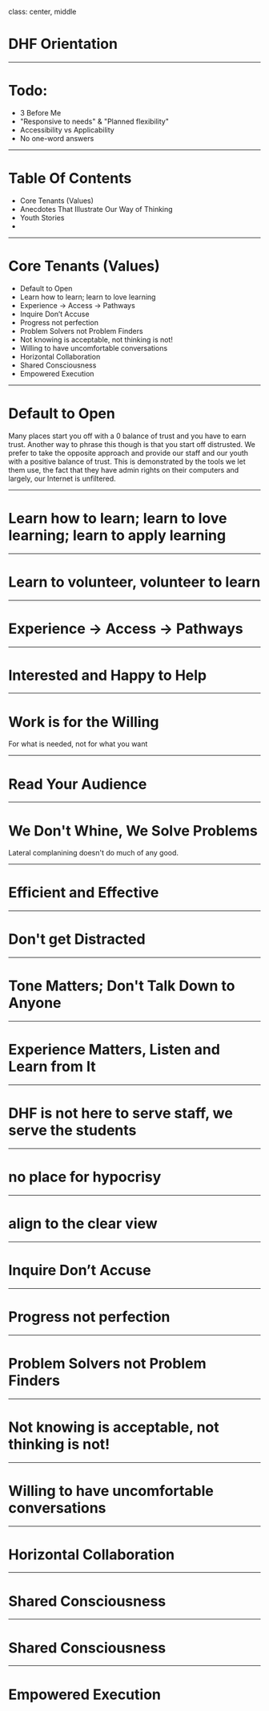 class: center, middle

# DHF Orientation

---

# Todo:
- 3 Before Me
- "Responsive to needs" & "Planned flexibility"
- Accessibility vs Applicability
- No one-word answers

---

# Table Of Contents
- Core Tenants (Values)
- Anecdotes That Illustrate Our Way of Thinking
- Youth Stories
- 

---

# Core Tenants (Values)
- Default to Open
- Learn how to learn; learn to love learning
- Experience -> Access -> Pathways
- Inquire Don’t Accuse
- Progress not perfection
- Problem Solvers not Problem Finders
- Not knowing is acceptable, not thinking is not!
- Willing to have uncomfortable conversations
- Horizontal Collaboration
- Shared Consciousness
- Empowered Execution

---

# Default to Open
Many places start you off with a 0 balance of trust and you have to earn trust. Another way to phrase this though is that you start off distrusted. We prefer to take the opposite approach and provide our staff and our youth with a positive balance of trust. This is demonstrated by the tools we let them use, the fact that they have admin rights on their computers and largely, our Internet is unfiltered.

---

# Learn how to learn; learn to love learning; learn to apply learning

---

# Learn to volunteer, volunteer to learn 

---

# Experience -> Access -> Pathways

---

# Interested and Happy to Help

---

# Work is for the Willing
For what is needed, not for what you want

---

# Read Your Audience

---

# We Don't Whine, We Solve Problems
Lateral complanining doesn't do much of any good.

---

# Efficient and Effective

---

# Don't get Distracted

---

# Tone Matters; Don't Talk Down to Anyone

---

# Experience Matters, Listen and Learn from It

---

# DHF is not here to serve staff, we serve the students

---

# no place for hypocrisy 

---

# align to the clear view

---

# Inquire Don’t Accuse

---

# Progress not perfection

---

# Problem Solvers not Problem Finders

---

# Not knowing is acceptable, not thinking is not!

---

# Willing to have uncomfortable conversations

---

# Horizontal Collaboration

---

# Shared Consciousness

---

# Shared Consciousness

---

# Empowered Execution
